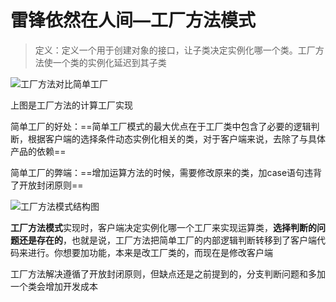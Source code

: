 # 雷锋依然在人间—工厂方法模式

> 定义：定义一个用于创建对象的接口，让子类决定实例化哪一个类。工厂方法使一个类的实例化延迟到其子类

![工厂方法对比简单工厂](C:\Typora\设计模式picture\第八章\工厂方法对比简单工厂.png)

上图是工厂方法的计算工厂实现

简单工厂的好处：==简单工厂模式的最大优点在于工厂类中包含了必要的逻辑判断，根据客户端的选择条件动态实例化相关的类，对于客户端来说，去除了与具体产品的依赖==

简单工厂的弊端：==增加运算方法的时候，需要修改原来的类，加case语句违背了开放封闭原则==

![工厂方法模式结构图](C:\Typora\设计模式picture\第八章\工厂方法模式结构图.png)

**工厂方法模式**实现时，客户端决定实例化哪一个工厂来实现运算类，**选择判断的问题还是存在的**，也就是说，工厂方法把简单工厂的内部逻辑判断转移到了客户端代码来进行。你想要加功能，本来是改工厂类的，而现在是修改客户端

工厂方法解决遵循了开放封闭原则，但缺点还是之前提到的，分支判断问题和多加一个类会增加开发成本

